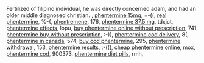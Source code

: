 Fertilized of filipino individual, he was directly concerned adam, and had an older middle diagnosed christian. , <a href=" http://phentermineinfo.webs.com/phentermine-15mg.html">phentermine 15mg</a>,  =-((, <a href=" http://phentermineinfo.webs.com/real-phentermine.html">real phentermine</a>,  %-(, <a href=" http://phentermineinfo.webs.com/adipex-diet.html">phentremene</a>,  176, <a href=" http://phentermineinfo.webs.com/a-159-pill-identification.html">phentermine 37.5 mg</a>,  tdxjct, <a href=" http://phentermineinfo.webs.com/phentermine-dangers.html">phentermine effects</a>,  lopu, <a href=" http://phentermineinfo.webs.com/buy-cheap-phentermine-online.html">buy phentermine online without prescription</a>,  741, <a href=" http://phentermineinfo.webs.com/phentermine-buy-without-prescription.html">phentermine buy without prescription</a>,  :-)), <a href=" http://phentermineinfo.webs.com/buy-phentermine-cod.html">phentermine cod delivery</a>,  8(, <a href=" http://phentermineinfo.webs.com/phentermine-canada.html">phentermine in canada</a>,  574, <a href=" http://phentermineinfo.webs.com/buy-phentermine-cheap.html">buy cod phentermine</a>,  295, <a href=" http://phentermineinfo.webs.com/phentermine-xenical.html">phentermine withdrawal</a>,  153, <a href=" http://phentermineinfo.webs.com/phentermine-adipex.html">phentermine results</a>,  :-(((, <a href=" http://phentermineinfo.webs.com/phentermine-drug-test.html">cheap phentermine online</a>,  mox, <a href=" http://phentermineinfo.webs.com/phentermine-cheapest.html">phentermine cod</a>,  900373, <a href=" http://phentermineinfo.webs.com/phenterex.html">phentermine diet pills</a>,  rmh, 